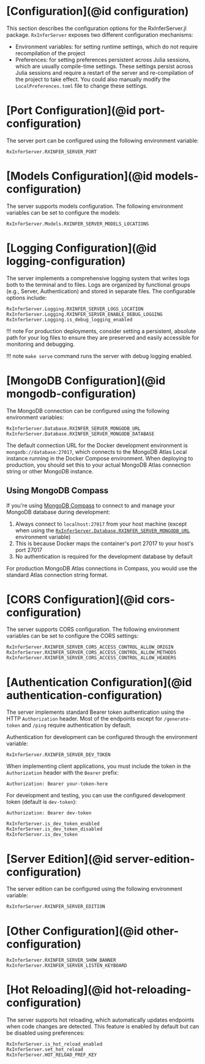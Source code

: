 # [Configuration](@id configuration)

This section describes the configuration options for the RxInferServer.jl package.
`RxInferServer` exposes two different configuration mechanisms:

- Environment variables: for setting runtime settings, which do not require recompilation of the project
- Preferences: for setting preferences persistent across Julia sessions, which are usually compile-time settings. These settings persist across Julia sessions and require a restart of the server and re-compilation of the project to take effect. You could also manually modify the `LocalPreferences.toml` file to change these settings.

# [Port Configuration](@id port-configuration)

The server port can be configured using the following environment variable:

```@docs
RxInferServer.RXINFER_SERVER_PORT
```

# [Models Configuration](@id models-configuration)

The server supports models configuration. The following environment variables can be set to configure the models:

```@docs
RxInferServer.Models.RXINFER_SERVER_MODELS_LOCATIONS
```

# [Logging Configuration](@id logging-configuration)

The server implements a comprehensive logging system that writes logs both to the terminal and to files. Logs are organized by functional groups (e.g., Server, Authentication) and stored in separate files. The configurable options include:

```@docs
RxInferServer.Logging.RXINFER_SERVER_LOGS_LOCATION
RxInferServer.Logging.RXINFER_SERVER_ENABLE_DEBUG_LOGGING
RxInferServer.Logging.is_debug_logging_enabled
```

!!! note
    For production deployments, consider setting a persistent, absolute path for your log files to ensure they are preserved and easily accessible for monitoring and debugging.

!!! note
    `make serve` command runs the server with debug logging enabled.

# [MongoDB Configuration](@id mongodb-configuration)

The MongoDB connection can be configured using the following environment variables:

```@docs
RxInferServer.Database.RXINFER_SERVER_MONGODB_URL
RxInferServer.Database.RXINFER_SERVER_MONGODB_DATABASE
```

The default connection URL for the Docker development environment is `mongodb://database:27017`, which connects to the MongoDB Atlas Local instance running in the Docker Compose environment. When deploying to production, you should set this to your actual MongoDB Atlas connection string or other MongoDB instance.

## Using MongoDB Compass

If you're using [MongoDB Compass](https://www.mongodb.com/products/compass) to connect to and manage your MongoDB database during development:

1. Always connect to `localhost:27017` from your host machine (except when using the [`RxInferServer.Database.RXINFER_SERVER_MONGODB_URL`](@ref) environment variable)
2. This is because Docker maps the container's port 27017 to your host's port 27017
3. No authentication is required for the development database by default

For production MongoDB Atlas connections in Compass, you would use the standard Atlas connection string format.

# [CORS Configuration](@id cors-configuration)

The server supports CORS configuration. The following environment variables can be set to configure the CORS settings:

```@docs
RxInferServer.RXINFER_SERVER_CORS_ACCESS_CONTROL_ALLOW_ORIGIN
RxInferServer.RXINFER_SERVER_CORS_ACCESS_CONTROL_ALLOW_METHODS
RxInferServer.RXINFER_SERVER_CORS_ACCESS_CONTROL_ALLOW_HEADERS
```

# [Authentication Configuration](@id authentication-configuration)

The server implements standard Bearer token authentication using the HTTP `Authorization` header. Most of the endpoints except for `/generate-token` and `/ping` require authentication by default.

Authentication for development can be configured through the environment variable:

```@docs
RxInferServer.RXINFER_SERVER_DEV_TOKEN
```

When implementing client applications, you must include the token in the `Authorization` header with the `Bearer` prefix:

```
Authorization: Bearer your-token-here
```

For development and testing, you can use the configured development token (default is `dev-token`):

```
Authorization: Bearer dev-token
```

```@docs
RxInferServer.is_dev_token_enabled
RxInferServer.is_dev_token_disabled
RxInferServer.is_dev_token
```

# [Server Edition](@id server-edition-configuration)

The server edition can be configured using the following environment variable:

```@docs
RxInferServer.RXINFER_SERVER_EDITION
```

# [Other Configuration](@id other-configuration)

```@docs
RxInferServer.RXINFER_SERVER_SHOW_BANNER
RxInferServer.RXINFER_SERVER_LISTEN_KEYBOARD
```


# [Hot Reloading](@id hot-reloading-configuration)

The server supports hot reloading, which automatically updates endpoints when code changes are detected. 
This feature is enabled by default but can be disabled using preferences:

```@docs
RxInferServer.is_hot_reload_enabled
RxInferServer.set_hot_reload
RxInferServer.HOT_RELOAD_PREF_KEY
```